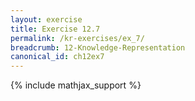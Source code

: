 ```yaml
---
layout: exercise
title: Exercise 12.7
permalink: /kr-exercises/ex_7/
breadcrumb: 12-Knowledge-Representation
canonical_id: ch12ex7
---
```


{% include mathjax_support %}

